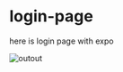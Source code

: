 # login-page
here is login page with expo 

![outout](https://user-images.githubusercontent.com/36129452/51495075-e005d500-1ddc-11e9-80e1-da3d88ac00df.jpg)
